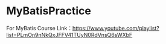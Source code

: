 # MyBatisPractice
For MyBatis
Course Link：https://www.youtube.com/playlist?list=PLmOn9nNkQxJFFV41TUyN0RdVnsQ6sWXbF
